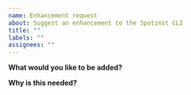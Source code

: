 ```yaml
---
name: Enhancement request
about: Suggest an enhancement to the Spotinst CLI
title: ""
labels: ""
assignees: ""
---
```


<!-- Please only use this template for submitting enhancement requests -->

**What would you like to be added?**

**Why is this needed?**
